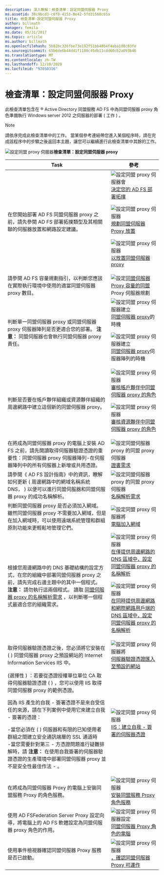 ```yaml
---
description: 深入瞭解：檢查清單：設定同盟伺服器 Proxy
ms.assetid: 38c9bcd3-c6f8-4153-8e42-5fd31568c65a
title: 檢查清單-設定同盟伺服器 Proxy
author: billmath
manager: femila
ms.date: 05/31/2017
ms.topic: article
ms.author: billmath
ms.openlocfilehash: 5b82bc326fbe73e192f51bb48b4f4aba1d8c03fe
ms.sourcegitcommit: 65b6de6b44d41f1180c45db11cdd60cb2a093b46
ms.translationtype: MT
ms.contentlocale: zh-TW
ms.lasthandoff: 12/10/2020
ms.locfileid: "97050316"
---
```

# <a name="checklist-setting-up-a-federation-server-proxy"></a>檢查清單：設定同盟伺服器 Proxy

此檢查清單包含在 &reg; Active Directory 同盟服務 AD FS 中為同盟伺服器 proxy 角色準備執行 Windows server 2012 之伺服器的部署 \( 工作 \) 。

> [!NOTE]
> 請依序完成此檢查清單中的工作。 當某個參考連結帶您進入某個程序時，請在完成該程序中的步驟之後返回本主題，讓您可以繼續進行此檢查清單中其餘的工作。

![設定同盟 proxy 伺服器](media/2b05dce3-938f-4168-9b8f-1f4398cbdb9b.gif)**檢查清單：設定同盟伺服器 proxy**

|Task|參考|
|--------|-------------|
|在您開始部署 AD FS 同盟伺服器 proxy 之前，請先參閱 AD FS 部署拓撲類型及其相關聯的伺服器放置和網路設定建議。|![設定同盟 proxy 伺服器會](media/faa393df-4856-4431-9eda-4f4e5be72a90.gif)[決定您的 AD FS 部署拓撲](../design/determine-your-ad-fs-deployment-topology.md)<p>![設定同盟 proxy 伺服器](media/faa393df-4856-4431-9eda-4f4e5be72a90.gif)[規劃同盟伺服器 Proxy 放置](../design/planning-federation-server-proxy-placement.md)<p>![設定同盟 proxy 伺服器](media/faa393df-4856-4431-9eda-4f4e5be72a90.gif)[以放置同盟伺服器 proxy](/previous-versions/windows/it-pro/windows-server-2012-R2-and-2012/dd807048(v=ws.11))|
|請參閱 AD FS 容量規劃指引，以判斷您應該在實際執行環境中使用的適當同盟伺服器 proxy 數目。|![設定](media/faa393df-4856-4431-9eda-4f4e5be72a90.gif)[同盟伺服器 Proxy 容量的同盟](/previous-versions/windows/it-pro/windows-server-2012-R2-and-2012/gg749898(v=ws.11))Proxy 伺服器規劃|
|判斷單一同盟伺服器 proxy 或同盟伺服器 proxy 伺服器陣列是否更適合您的部署。 **注意：** 同盟伺服器也會執行同盟伺服器 proxy 責任。|![設定同盟 proxy 伺服器建立](media/faa393df-4856-4431-9eda-4f4e5be72a90.gif)[同盟伺服器 proxy](/previous-versions/windows/it-pro/windows-server-2012-R2-and-2012/dd807032(v=ws.11))的時機<p>![設定同盟 proxy 伺服器建立](media/faa393df-4856-4431-9eda-4f4e5be72a90.gif)[同盟伺服器 proxy](/previous-versions/windows/it-pro/windows-server-2012-R2-and-2012/dd807082(v=ws.11))伺服器陣列的時機|
|判斷是否要在帳戶夥伴組織或資源夥伴組織的周邊網路中建立這個新的同盟伺服器 proxy。|![設定同盟 proxy 伺服器](media/faa393df-4856-4431-9eda-4f4e5be72a90.gif)[審核帳戶夥伴中同盟伺服器 proxy 的角色](/previous-versions/windows/it-pro/windows-server-2012-R2-and-2012/dd807109(v=ws.11))<p>![設定同盟 proxy 伺服器](media/faa393df-4856-4431-9eda-4f4e5be72a90.gif)[審核資源夥伴中同盟伺服器 proxy 的角色](/previous-versions/windows/it-pro/windows-server-2012-R2-and-2012/dd807052(v=ws.11))|
|在將成為同盟伺服器 proxy 的電腦上安裝 AD FS 之前，請先閱讀取得伺服器驗證憑證的重要性：同盟伺服器 proxy 伺服器陣列-在伺服器陣列中的所有伺服器上新增或共用憑證。|![設定同盟伺服器 proxy 的同盟 proxy 伺服器](media/faa393df-4856-4431-9eda-4f4e5be72a90.gif)[證書需求](/previous-versions/windows/it-pro/windows-server-2012-R2-and-2012/dd807054(v=ws.11))|
|請參閱《 AD FS 設計指南》中的資訊，瞭解如何更新 \( 周邊網路中的網域名稱系統 DNS， \) 以便可以進行同盟伺服器和同盟伺服器 proxy 的成功名稱解析。|![設定同盟伺服器 proxy 的同盟 proxy 伺服器](media/faa393df-4856-4431-9eda-4f4e5be72a90.gif)[名稱解析需求](/previous-versions/windows/it-pro/windows-server-2012-R2-and-2012/dd807055(v=ws.11))|
|判斷同盟伺服器 proxy 是否必須加入網域。 雖然同盟伺服器 proxy 不需要加入網域，但是在加入網域時，可以使用遠端系統管理和群組原則功能來更輕鬆地管理它們。|![設定同盟 proxy 伺服器將](media/15dd35b6-6cc6-421f-93f8-7109920e7144.gif)[電腦加入網域](Join-a-Computer-to-a-Domain.md)|
|根據您周邊網路中的 DNS 基礎結構的設定方式，在您的組織中部署同盟伺服器 proxy 之前，請先完成右邊主題中的其中一個程式。 **注意：** 請勿執行這兩個程式。 讀取 [同盟伺服器 proxy 的名稱解析需求](/previous-versions/windows/it-pro/windows-server-2012-R2-and-2012/dd807055(v=ws.11)) ，以判斷哪一個程式最適合您的組織需求。|![設定同盟 proxy 伺服器](media/15dd35b6-6cc6-421f-93f8-7109920e7144.gif)[在僅提供周邊網路的 DNS 區域中，設定同盟伺服器 proxy 的名稱解析](./configure-name-resolution-for-federation-server-proxy-in-dns-zone-serving-only-perimeter-network.md)<p>![設定同盟 proxy 伺服器](media/15dd35b6-6cc6-421f-93f8-7109920e7144.gif)[在同時提供周邊網路和網際網路用戶端的 DNS 區域中，設定同盟伺服器 proxy 的名稱解析](./configure-name-resolution-for-federation-server-proxy-in-dns-zone-serving-only-perimeter-network.md)|
|取得伺服器驗證憑證之後，您必須將它安裝在 \( \) 同盟伺服器 proxy 之預設網站的 Internet Information Services IIS 中。|![設定同盟 proxy 伺服器將](media/15dd35b6-6cc6-421f-93f8-7109920e7144.gif)[伺服器驗證憑證匯入至預設的網站](Import-a-Server-Authentication-Certificate-to-the-Default-Web-Site.md)|
|\(選擇性 \) ：若要從憑證授權單位單位 CA 取得伺服器驗證憑證 \( \) ，您可以使用 IIS 取得同盟伺服器 proxy 的範例憑證。<p>因為 IIS 產生的自我 \- 簽署憑證不是來自受信任的來源，請在下列案例中使用它來建立自我 \- 簽署的憑證：<p>-當您必須在 \( \) 伺服器和有限的已知使用者群組之間建立安全通訊端層的 SSL 通道時<br />-當您需要針對第三 \- 方憑證問題進行疑難排解時，請 **注意：** 在使用自我簽署的伺服器驗證憑證的生產環境中部署同盟伺服器 proxy 並不是安全性最佳作法 \- 。|![設定同盟 proxy 伺服器](media/15dd35b6-6cc6-421f-93f8-7109920e7144.gif)[IIS：建立自我 \- 簽署的伺服器憑證](https://go.microsoft.com/fwlink/?LinkID=108271)|
|在將成為同盟伺服器 Proxy 的電腦上安裝同盟服務 Proxy 的角色服務。|![設定同盟 proxy 伺服器](media/15dd35b6-6cc6-421f-93f8-7109920e7144.gif)[安裝同盟服務 Proxy 角色服務](Install-the-Federation-Service-Proxy-Role-Service.md)|
|使用 AD FSFederation Server Proxy 設定向導，將電腦上的 AD FS 軟體設定為同盟伺服器 proxy 角色的作用。|![設定同盟 proxy 伺服器設定](media/15dd35b6-6cc6-421f-93f8-7109920e7144.gif)[同盟伺服器 Proxy 角色的電腦](Configure-a-Computer-for-the-Federation-Server-Proxy-Role.md)|
|使用事件檢視器確認同盟伺服器 Proxy 服務是否已啟動。|![設定同盟 proxy 伺服器](media/15dd35b6-6cc6-421f-93f8-7109920e7144.gif)[，確認同盟伺服器 Proxy 可運作](Verify-That-a-Federation-Server-Proxy-Is-Operational.md)|
